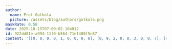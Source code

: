 ```yaml
---
author:
  name: Prof Gotkola
  picture: /assets/blog/authors/gotkola.png
maskRate: 0.58
date: 2025-10-15T07:00:02.104012
id: 922dd81e-a994-11f0-b564-71e1480f5e87
content: '[[0, 0, 0, 0, 1, 0, 0, 0, 0], [0, 9, 2, 0, 0, 3, 0, 0, 7], [4, 0, 0, 0, 0, 7, 0, 1, 0], [7, 2, 0, 0, 6, 0, 1, 8, 0], [5, 0, 4, 7, 0, 0, 3, 0, 6], [6, 0, 0, 2, 0, 1, 0, 0, 0], [0, 0, 1, 5, 0, 6, 8, 0, 0], [0, 0, 8, 1, 0, 9, 4, 0, 0], [0, 5, 7, 8, 2, 4, 0, 3, 0]]'
---
```

